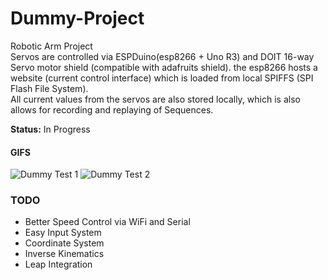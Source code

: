 # Dummy-Project

Robotic Arm Project  
Servos are controlled via ESPDuino(esp8266 + Uno R3) and DOIT 16-way Servo motor shield (compatible with adafruits shield).
the esp8266 hosts a website (current control interface) which is loaded from local SPIFFS (SPI Flash File System).  
All current values from the servos are also stored locally, which is also allows for recording and replaying of Sequences.

**Status:** In Progress

#### GIFS
![Dummy Test 1](http://i.imgur.com/yWCVsk6.gif)
![Dummy Test 2](http://i.imgur.com/u3gIL13.gif)


### TODO
- Better Speed Control via WiFi and Serial
- Easy Input System
- Coordinate System
- Inverse Kinematics
- Leap Integration

